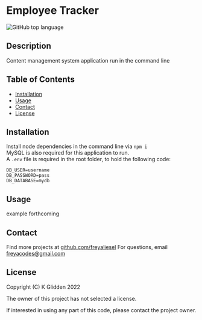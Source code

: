 # Employee Tracker

![GitHub top language](https://img.shields.io/github/languages/top/freyaliesel/Employee-Tracker)

## Description

Content management system application run in the command line

## Table of Contents

- [Installation](#installation)
- [Usage](#usage)
- [Contact](#contact)
- [License](#license)

## Installation

Install node dependencies in the command line via `npm i`  
MySQL is also required for this application to run.  
A `.env` file is required in the root folder, to hold the following code:

```code
DB_USER=username
DB_PASSWORD=pass
DB_DATABASE=mydb
```

## Usage

example forthcoming

## Contact

Find more projects at [github.com/freyaliesel](https://github.com/freyaliesel)
For questions, email [freyacodes@gmail.com](mailto:freyacodes@gmail.com)

## License

 Copyright (C) K Glidden 2022

The owner of this project has not selected a license.

If interested in using any part of this code, please contact the project owner.
